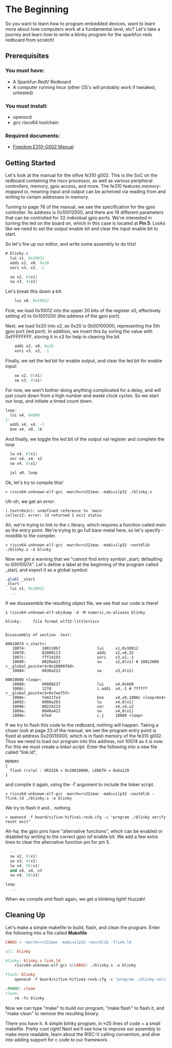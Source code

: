 # The Beginning

So you want to learn how to program embedded devices, want to learn more about
how computers work at a fundamental level, etc? Let's take a journey and learn
how to write a blinky program for the sparkfun redv redboard from scratch!

## Prerequisites

### You must have:

- A Sparkfun RedV Redboard
- A computer running linux (other OS's will probably work if tweaked, untested)

### You must install:

- openocd
- gcc riscv64 toolchain

### Required documents:
- [Freedom E310-G002 Manual](https://www.sifive.com/document-file/freedom-e310-g002-manual)

## Getting Started

Let's look at the manual for the sifive fe310 g002. This is the SoC
on the redboard containing the riscv processor, as well as various peripheral
controllers, memory, gpio access, and more. The fe310 features 
*memory-mapped io*, meaning input and output can be acheived via reading from
and writing to certain addresses in memory.

Turning to page 76 of the manual, we see the specification for the gpio
controller. Its address is 0x10012000, and there are 19 different parameters
that can be controlled for 32 individual gpio ports. We're interested in turning
the led on the board on, which in this case is located at **Pin 5**.
Looks like we need to set the output enable bit and clear the input enable bit
to start.

So let's fire up our editor, and write some assembly to do this!

```as
# blinky.s
  lui x1, 0x10012
  addi x2, x0, 0x20
  xori x3, x2, -1

  sw x2, 8(x1)
  sw x3, 4(x1)
```

Let's break this down a bit:

```as
    lui x0, 0x10012
```

First, we load 0x10012 into the upper 20 bits of the register x0, effectively
setting x0 to 0x1001200 (the address of the gpio port).

Next, we load 0x20 into x2, as 0x20 is 0b00100000, representing the 5th gpio
port (led port). In addition, we invert this by xoring the value with
0xFFFFFFFF, storing it in x3 for help in clearing the bit.

```as
    addi x2, x0, 0x20
    xori x3, x2, -1
```

Finally, we set the led bit for enable output, and clear the led bit for
enable input:

```as
    sw x2, 8(x1)
    sw x3, 4(x1)
```

For now, we won't bother doing anything complicated for a delay, and will just
count down from a high number and waste clock cycles. So we start our loop,
and initiate a timed count down.

```as
loop:
  lui x4, 0x600
1:
  addi x4, x4, -1
  bne x4, x0, 1b
```

And finally, we toggle the led bit of the output val register and complete the
loop

```as
  lw x4, 8(x1)
  xor x4, x4, x2
  sw x4, 8(x1)

  jal x0, loop
```

Ok, let's try to compile this!

    > riscv64-unknown-elf-gcc -march=rv32imac -mabi=ilp32 ./blinky.s

Uh-oh, we get an error:

    (.text+0x2c): undefined reference to `main'
    collect2: error: ld returned 1 exit status

Ah, we're trying to link to the c library, which requires a function called
main as the entry point. We're trying to go full bare-metal here, so let's
specify -nostdlib to the compiler.

    > riscv64-unknown-elf-gcc -march=rv32imac -mabi=ilp32 -nostdlib ./blinky.s -o blinky

Now we get a warning that we "cannot find entry symbol _start; defaulting to
00010074". Let's define a label at the beginning of the program called _start,
and export it as a global symbol:

```as
.globl _start
_start:
  lui x1, 0x10012
  ...
```

If we dissasemble the resulting object file, we see that our code is there!

```
❯ riscv64-unknown-elf-objdump -d -M numeric,no-aliases blinky

blinky:     file format elf32-littleriscv


Disassembly of section .text:

00010074 <_start>:
   10074:       100120b7                lui     x1,0x10012
   10078:       02000113                addi    x2,x0,32
   1007c:       fff14193                xori    x3,x2,-1
   10080:       0020a423                sw      x2,8(x1) # 10012008 <__global_pointer$+0x10000768>
   10084:       0030a223                sw      x3,4(x1)

00010088 <loop>:
   10088:       00800237                lui     x4,0x600
   1008c:       127d                    c.addi  x4,-1 # 7fffff <__global_pointer$+0x7ee75f>
   1008e:       fe021fe3                bne     x4,x0,1008c <loop+0x4>
   10092:       0080a203                lw      x4,8(x1)
   10096:       00224233                xor     x4,x4,x2
   1009a:       0040a423                sw      x4,8(x1)
   1009e:       b7ed                    c.j     10088 <loop>
```

If we try to flash this code to the redboard, nothing will happen. Taking
a closer look at page 23 of the manual, we see the program entry point is
fixed at address 0x20010000, which is in flash memory of the fe310 g002.
Thus we need to load our program into this address, not 10074 as it is now.
For this we must create a *linker script*. Enter the following into a new
file called "link.ld",

```ld
MEMORY
{
  flash (rx!w) : ORIGIN = 0x20010000, LENGTH = 0x6a120
}
```

and compile it again, using the *-T* argument to include the linker script.

    > riscv64-unknown-elf-gcc -march=rv32imac -mabi=ilp32 -nostdlib -Tlink.ld ./blinky.s -o blinky

We try to flash it and... nothing.

    > openocd -f board/sifive-hifive1-revb.cfg -c "program ./blinky verify reset exit"

Ah-ha, the gpio pins have "alternative functions", which can be enabled or
disabled by writing to the correct gpio iof enable bit. We add a few extra
lines to clear the alternative function pin for pin 5.

```as
  ...
  sw x2, 8(x1)
  sw x3, 4(x1)
  lw x4, 56(x1)
  and x4, x4, x3
  sw x4, 56(x1)

loop:
  ...
```

When we compile and flash again, we get a blinking light! Huzzah!

## Cleaning Up

Let's make a simple makefile to build, flash, and clean the program. Enter
the following into a file called **Makefile**

```makefile
CARGS = -march=rv32imac -mabi=ilp32 -nostdlib -Tlink.ld

all: blinky

blinky: blinky.s link.ld
	riscv64-unknown-elf-gcc $(CARGS) ./blinky.s -o blinky

flash: blinky
	openocd -f board/sifive-hifive1-revb.cfg -c "program ./blinky verify reset exit"

.PHONY: clean
clean:
	rm -fv blinky
```

Now we can type "make" to build our program, "make flash" to flash it, and
"make clean" to remove the resulting binary.

There you have it. A simple blinky program, in ≈25 lines of code + a small
makefile. Pretty cool right! Next we'll see how to improve our assembly to make
more readable, learn about the RISC-V calling convention, and dive into
adding support for c code to our framework.
